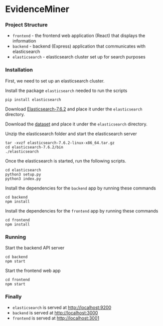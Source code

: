 # EvidenceMiner

### Project Structure
- `frontend` - the frontend web application (React) that displays the information
- `backend` - backend (Express) application that communicates with elasticsearch
- `elasticsearch` - elasticsearch cluster set up for search purposes

### Installation
First, we need to set up an elasticsearch cluster. 

Install the package `elasticsearch` needed to run the scripts
```
pip install elasticsearch
```
Download [Elasticsearch-7.6.2](https://artifacts.elastic.co/downloads/elasticsearch/elasticsearch-7.6.2-linux-x86_64.tar.gz) and place it under the `elasticsearch` directory.

Download the [dataset](https://google.com) and place it under the `elasticsearch` directory.

Unzip the elasticsearch folder and start the elasticsearch server
```
tar -xvzf elasticsearch-7.6.2-linux-x86_64.tar.gz
cd elasticsearch-7.6.2/bin
./elasticsearch
```

Once the elasticsearch is started, run the following scripts.
```
cd elasticsearch
python3 setup.py
python3 index.py
```

Install the dependencies for the `backend` app by running these commands
```
cd backend
npm install
```

Install the dependencies for the `frontend` app by running these commands
```
cd frontend
npm install
```

### Running

Start the backend API server
```
cd backend
npm start
```

Start the frontend web app
```
cd frontend
npm start
```

### Finally
- `elasticsearch` is served at [http://localhost:9200](http://localhost:9200)
- `backend` is served at [http://localhost:3000](http://localhost:5000)
- `frontend` is served at [http://localhost:3001](https://localhost:3000)
